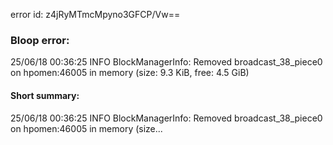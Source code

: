 error id: z4jRyMTmcMpyno3GFCP/Vw==
### Bloop error:

25/06/18 00:36:25 INFO BlockManagerInfo: Removed broadcast_38_piece0 on hpomen:46005 in memory (size: 9.3 KiB, free: 4.5 GiB)
#### Short summary: 

25/06/18 00:36:25 INFO BlockManagerInfo: Removed broadcast_38_piece0 on hpomen:46005 in memory (size...